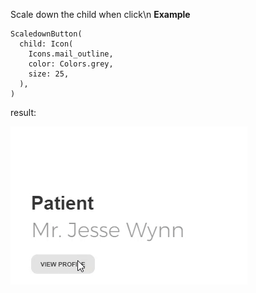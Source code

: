Scale down the child when click\n
**Example**
```
ScaledownButton(
  child: Icon(
    Icons.mail_outline,
    color: Colors.grey,
    size: 25,
  ),
)
```

result:

![](demo.gif)
